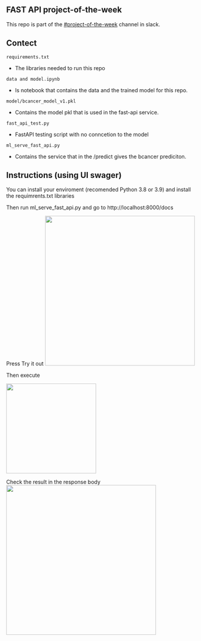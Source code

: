 ## FAST API project-of-the-week

This repo is part of the [#project-of-the-week](https://datatalks.club/slack) channel in slack. 

## Contect

```requirements.txt ```
* The libraries needed to run this repo

```data and model.ipynb ```
* Is notebook that contains the data and the trained model for this repo.

```model/bcancer_model_v1.pkl ```
* Contains the model pkl that is used in the fast-api service.

```fast_api_test.py```
* FastAPI testing script with no conncetion to the model

```ml_serve_fast_api.py```
* Contains the service that in the /predict gives the bcancer prediciton.

## Instructions (using UI swager)

You can install your enviroment (recomended Python 3.8 or 3.9) and install the requimrents.txt libraries

Then run ml_serve_fast_api.py and go to http://localhost:8000/docs

Press Try it out
<img src="images\part1.png" width="400">

Then execute

<img src="images\part2.png" width="240">

Check the result in the response body
<img src="images\part3.png" width="400">